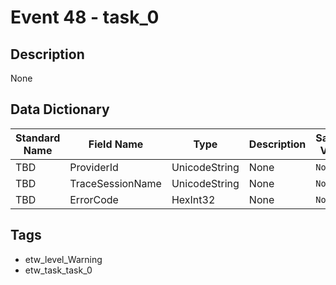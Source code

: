 # Event 48 - task_0

## Description
None

## Data Dictionary
|Standard Name|Field Name|Type|Description|Sample Value|
|---|---|---|---|---|
|TBD|ProviderId|UnicodeString|None|`None`|
|TBD|TraceSessionName|UnicodeString|None|`None`|
|TBD|ErrorCode|HexInt32|None|`None`|

## Tags
* etw_level_Warning
* etw_task_task_0